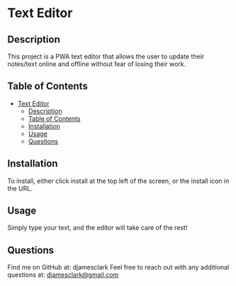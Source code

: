 # Text Editor

## Description
  This project is a PWA text editor that allows the user to update their notes/text online and offline without fear of losing their work.

## Table of Contents
- [Text Editor](#text-editor)
  - [Description](#description)
  - [Table of Contents](#table-of-contents)
  - [Installation](#installation)
  - [Usage](#usage)
  - [Questions](#questions)
  
## Installation
  To install, either click install at the top left of the screen, or the install icon in the URL.

## Usage
  Simply type your text, and the editor will take care of the rest!  

## Questions
  Find me on GitHub at: djamesclark
  Feel free to reach out with any additional questions at: djamesclark@gmail.com

